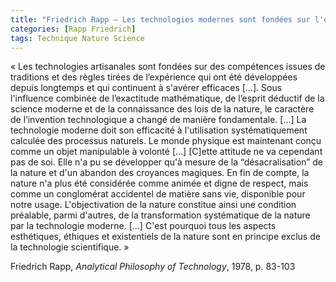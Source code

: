 ```yaml
---
title: "Friedrich Rapp – Les technologies modernes sont fondées sur l'objectivation de la nature par la science"
categories: [Rapp Friedrich]
tags: Technique Nature Science
---
```


« Les technologies artisanales sont fondées sur des compétences issues de traditions et des règles tirées de l’expérience qui ont été développées depuis longtemps et qui continuent à s'avérer efficaces [...]. Sous l'influence combinée de l’exactitude mathématique, de l’esprit déductif de la science moderne et de la connaissance des lois de la nature, le caractère de l’invention technologique a changé de manière fondamentale. [...] La technologie moderne doit son efficacité à l'utilisation systématiquement calculée des processus naturels. Le monde physique est maintenant conçu comme un objet manipulable à volonté [...] [C]ette attitude ne va cependant pas de soi. Elle n'a pu se développer qu'à mesure de la “désacralisation” de la nature et d'un abandon des croyances magiques. En fin de compte, la nature n'a plus été considérée comme animée et digne de respect, mais comme un conglomérat accidentel de matière sans vie, disponible pour notre usage. L'objectivation de la nature constitue ainsi une condition préalable, parmi d'autres, de la transformation systématique de la nature par la technologie moderne. [...] C'est pourquoi tous les aspects esthétiques, éthiques et existentiels de la nature sont en principe exclus de la technologie scientifique. »

Friedrich Rapp, _Analytical Philosophy of Technology_, 1978, p. 83-103

